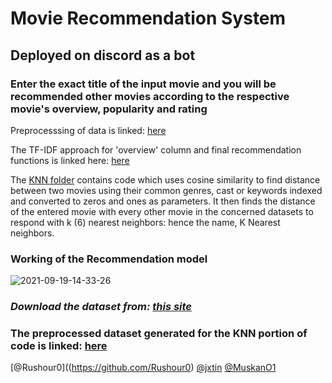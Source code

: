 # Movie Recommendation System


## Deployed on discord as a bot 

### Enter the exact title of the input movie and you will be recommended other movies according to the respective movie's overview, popularity and rating 


 Preprocesssing of data is linked: [here](https://github.com/jxtin/MovieRecommendationGenerator/blob/master/Movie%20Recommendation/preprocessing.py) 


The TF-IDF approach for 'overview' column and final recommendation functions is linked here: [here](https://github.com/jxtin/MovieRecommendationGenerator/blob/master/Movie%20Recommendation/overview_recommend.py) 


The [KNN folder](https://github.com/jxtin/MovieRecommendationGenerator/tree/master/KNN) contains code which uses cosine similarity to find distance between two movies using their common genres, cast or keywords indexed and converted to zeros and ones as parameters. It then finds the distance of the entered movie with every other movie in the concerned datasets to respond with k (6) nearest neighbors: hence the name, K Nearest neighbors. 


### Working of the Recommendation model

![2021-09-19-14-33-26](https://user-images.githubusercontent.com/72869428/133921782-380e812a-43c7-400e-9bfb-0516b33cd490.gif)


### _Download the dataset from: [this site](https://www.kaggle.com/tmdb/tmdb-movie-metadata)_ 

### The preprocessed dataset generated for the KNN portion of code is linked: [here](https://drive.google.com/drive/folders/1LrAAu-QAjaJ7GGpEvBnMhvOWjvFt6ugm?usp=sharing) 

[@Rushour0]((https://github.com/Rushour0)
[@jxtin](https://github.com/jxtin)
[@MuskanO1](https://github.com/MuskanO1)

